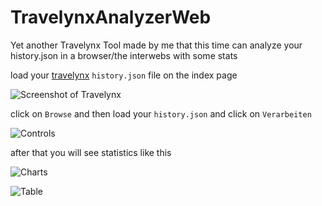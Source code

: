 # TravelynxAnalyzerWeb
Yet another Travelynx Tool made by me that this time can analyze your history.json in a browser/the interwebs with some stats


load your [travelynx](https://travelynx.de/history) ```history.json``` file on the index page


![Screenshot of Travelynx](https://github.com/thisjade/TravelynxAnalyzer/blob/70afc519f08f2045be6ed5b56fc6ddb171c5a6af/test.png)

click on ```Browse``` and then load your ```history.json``` and click on ```Verarbeiten```

![Controls](https://github.com/thisjade/TravelynxAnalyzerWeb/blob/6259e9597f5d8d41f128660643fb23920e7a6f9d/controls.png)

after that you will see statistics like this 

![Charts](https://github.com/thisjade/TravelynxAnalyzerWeb/blob/6259e9597f5d8d41f128660643fb23920e7a6f9d/stats.png)

![Table](https://github.com/thisjade/TravelynxAnalyzerWeb/blob/6259e9597f5d8d41f128660643fb23920e7a6f9d/table.png)
